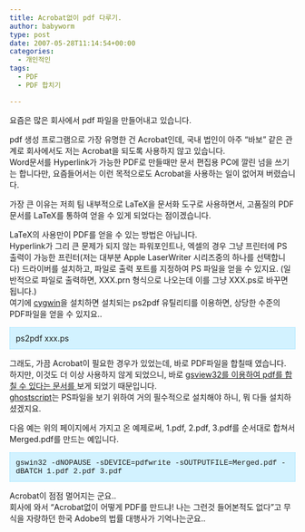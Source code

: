 ```yaml
---
title: Acrobat없이 pdf 다루기.
author: babyworm
type: post
date: 2007-05-28T11:14:54+00:00
categories:
  - 개인적인
tags:
  - PDF
  - PDF 합치기

---
```

요즘은 많은 회사에서 pdf 파일을 만들어내고 있습니다. 

pdf 생성 프로그램으로 가장 유명한 건 Acrobat인데, 국내 법인이 아주 &#8220;바보&#8221; 같은 관계로 회사에서도 저는 Acrobat을 되도록 사용하지 않고 있습니다.  
Word문서를 Hyperlink가 가능한 PDF로 만들때만 문서 편집용 PC에 깔린 넘을 쓰기는 합니다만, 요즘들어서는 이런 목적으로도 Acrobat을 사용하는 일이 없어져 버렸습니다. 

가장 큰 이유는 저희 팀 내부적으로 LaTeX을 문서화 도구로 사용하면서, 고품질의 PDF 문서를 LaTeX를 통하여 얻을 수 있게 되었다는 점이겠습니다. 

LaTeX의 사용만이 PDF를 얻을 수 있는 방법은 아닙니다.  
Hyperlink가 그리 큰 문제가 되지 않는 파워포인트나, 엑셀의 경우 그냥 프린터에 PS 출력이 가능한 프린터(저는 대부분 Apple LaserWriter 시리즈중의 하나를 선택합니다) 드라이버를 설치하고, 파일로 출력 포트를 지정하여 PS 파일을 얻을 수 있지요. (일반적으로 파일로 출력하면, XXX.prn 형식으로 나오는데 이를 그냥 XXX.ps로 바꾸면 됩니다.)  
여기에 <A href="http://www.cygwin.com/" target=_blank>cygwin</A>을 설치하면 설치되는 ps2pdf 유틸리티를 이용하면, 상당한 수준의 PDF파일을 얻을 수 있지요..

<DIV style="BORDER-RIGHT: #90e0ff 1px dotted; PADDING-RIGHT: 10px; BORDER-TOP: #90e0ff 1px dotted; PADDING-LEFT: 10px; PADDING-BOTTOM: 10px; BORDER-LEFT: #90e0ff 1px dotted; PADDING-TOP: 10px; BORDER-BOTTOM: #90e0ff 1px dotted; BACKGROUND-COLOR: #d2f2ff">
  ps2pdf xxx.ps
</DIV>

그래도, 가끔 Acrobat이 필요한 경우가 있었는데, 바로 PDF파일을 합칠때 였습니다.  
하지만, 이것도 더 이상 사용하지 않게 되었으니, 바로 <A href="https://www.cs.tcd.ie/Shane.OConchuir/Misc/MergingPDFs.html" target=_blank>gsview32를 이용하여 pdf를 합칠 수 있다는 문서를 </A>보게 되었기 때문입니다.  
<A href="http://www.cs.wisc.edu/~ghost/" target=_blank>ghostscript</A>는 PS파일을 보기 위하여 거의 필수적으로 설치해야 하니, 뭐 다들 설치하셨겠지요.

다음 예는 위의 페이지에서 가지고 온 예제로써, 1.pdf, 2.pdf, 3.pdf를 순서대로 합쳐서 Merged.pdf를 만드는 예입니다. 

<DIV style="BORDER-RIGHT: #90e0ff 1px dotted; PADDING-RIGHT: 10px; BORDER-TOP: #90e0ff 1px dotted; PADDING-LEFT: 10px; PADDING-BOTTOM: 10px; BORDER-LEFT: #90e0ff 1px dotted; PADDING-TOP: 10px; BORDER-BOTTOM: #90e0ff 1px dotted; BACKGROUND-COLOR: #d2f2ff">
  <FONT face=Courier size=2>gswin32 -dNOPAUSE -sDEVICE=pdfwrite -sOUTPUTFILE=Merged.pdf -dBATCH 1.pdf 2.pdf 3.pdf</FONT><br />
</DIV>

Acrobat이 점점 멀어지는 군요..  
회사에 와서 &#8220;Acrobat없이 어떻게 PDF를 만드냐! 나는 그런것 들어본적도 없다&#8221;고 무식을 자랑하던 한국 Adobe의 법률 대행사가 기억나는군요..